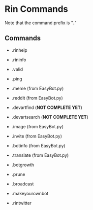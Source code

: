 # Rin Commands

Note that the command prefix is "**.**" 

## Commands 

- .rinhelp

- .rininfo

- .valid

- .ping 

- .meme (from EasyBot.py)

- .reddit (from EasyBot.py)

- .devartfind (**NOT COMPLETE YET**)

- .devartsearch (**NOT COMPLETE YET**)

- .image (from EasyBot.py)

- .invite (from EasyBot.py)

- .botinfo (from EasyBot.py)

- .translate (from EasyBot.py)

- .botgrowth

- .prune

- .broadcast

- .makeyourownbot

- .rintwitter




